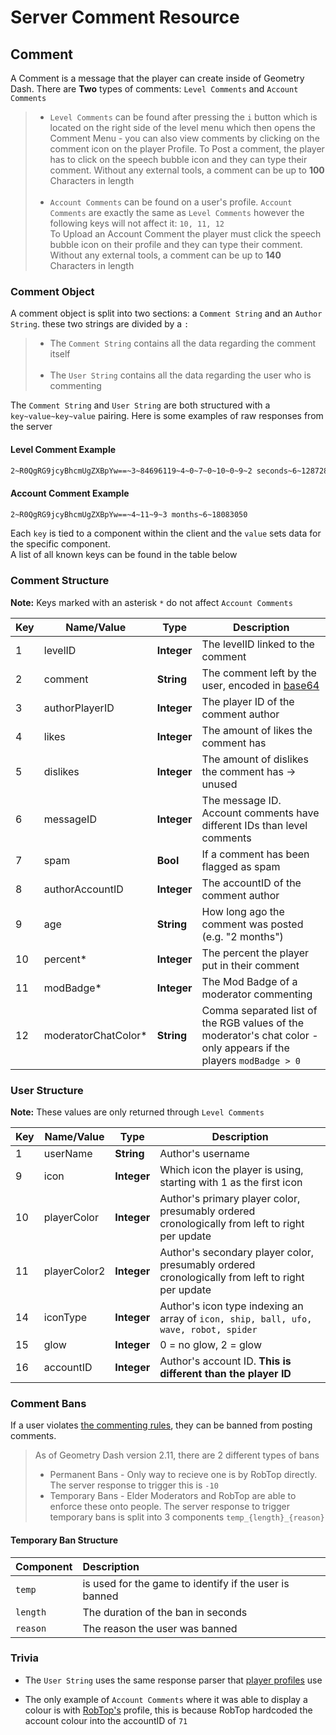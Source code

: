 # Server Comment Resource

## Comment

A Comment is a message that the player can create inside of Geometry Dash. There are **Two** types of comments: `Level Comments` and `Account Comments`

> - `Level Comments` can be found after pressing the `i` button which is located on the right side of the level menu which then opens the Comment Menu - you can also view comments by clicking on the comment icon on the player Profile. To Post a comment, the player has to click on the speech bubble icon and they can type their comment. Without any external tools, a comment can be up to **100** Characters in length<br/><br/>
> - `Account Comments` can be found on a user's profile. `Account Comments` are exactly the same as `Level Comments` however the following keys will not affect it: `10, 11, 12`<br/>To Upload an Account Comment the player must click the speech bubble icon on their profile and they can type their comment. Without any external tools, a comment can be up to **140** Characters in length

### Comment Object

A comment object is split into two sections: a `Comment String` and an `Author String`. these two strings are divided by a `:`

> - The `Comment String` contains all the data regarding the comment itself<br/><br/>
> - The `User String` contains all the data regarding the user who is commenting

The `Comment String` and `User String` are both structured with a `key~value~key~value` pairing. Here is some examples of raw responses from the server

<!-- tabs:start -->

#### **Level Comment Example**

```md
2~R0QgRG9jcyBhcmUgZXBpYw==~3~84696119~4~0~7~0~10~0~9~2 seconds~6~12872819:1~TheWylieMaster~9~1~10~4~11~16~14~3~15~2~16~9276649       
```

#### **Account Comment Example**

```md
2~R0QgRG9jcyBhcmUgZXBpYw==~4~11~9~3 months~6~18083050
```

<!-- tabs:end -->

Each `key` is tied to a component within the client and the `value` sets data for the specific component.  
A list of all known keys can be found in the table below

### Comment Structure

**Note:** Keys marked with an asterisk `*` do not affect `Account Comments`

| Key | Name/Value                | Type                                         | Description
|-----|---------------------------|----------------------------------------------|--------------------------------------------------------------------------
| 1   | levelID                   | **Integer**                                  | The levelID linked to the comment
| 2   | comment       | **String**          | The comment left by the user, encoded in [base64](/topics/encryption/base64.md)
| 3   | authorPlayerID       | **Integer**          | The player ID of the comment author |
| 4   | likes       | **Integer**          | The amount of likes the comment has
| 5   | dislikes                  | **Integer**                                  | The amount of dislikes the comment has -> unused
| 6   | messageID      | **Integer**          | The message ID. Account comments have different IDs than level comments
| 7   | spam                      | **Bool**                                     | If a comment has been flagged as spam
| 8   | authorAccountID | **Integer** | The accountID of the comment author |
| 9   | age        | **String**          | How long ago the comment was posted (e.g. "2 months")
| 10  | percent*      | **Integer**          | The percent the player put in their comment
| 11  | modBadge*                 | **Integer**                                  | The Mod Badge of a moderator commenting
| 12  | moderatorChatColor*       | **String**          | Comma separated list of the RGB values of the moderator's chat color - only appears if the players `modBadge > 0`

### User Structure
  
**Note:** These values are only returned through `Level Comments`

| Key | Name/Value                | Type                                         | Description
|-----|---------------------------|----------------------------------------------|--------------------------------------------------------------------------
| 1   | userName      | **String**          | Author's username
| 9   | icon       | **Integer**          | Which icon the player is using, starting with 1 as the first icon
| 10  | playerColor      | **Integer**          | Author's primary player color, presumably ordered cronologically from left to right per update
| 11  | playerColor2     | **Integer**          | Author's secondary player color, presumably ordered cronologically from left to right per update
| 14  | iconType      | **Integer**          | Author's icon type indexing an array of `icon, ship, ball, ufo, wave, robot, spider`
| 15  | glow       | **Integer**          | 0 = no glow, 2 = glow
| 16  | accountID      | **Integer**          | Author's account ID. **This is different than the player ID**

### Comment Bans

If a user violates [the commenting rules](https://imgur.com/a/US0Biaj), they can be banned from posting comments.
> As of Geometry Dash version 2.11, there are 2 different types of bans<br/>  
>
> - Permanent Bans - Only way to recieve one is by RobTop directly. The server response to trigger this is `-10`  
> - Temporary Bans - Elder Moderators and RobTop are able to enforce these onto people. The server response to trigger temporary bans is split into 3 components `temp_{length}_{reason}`

#### Temporary Ban Structure

| Component | Description |
|:----------|:------------|
| `temp` | is used for the game to identify if the user is banned |
| `length` | The duration of the ban in seconds |
| `reason` | The reason the user was banned |

### Trivia

- The `User String` uses the same response parser that [player profiles](/resources/server/user) use

- The only example of `Account Comments` where it was able to display a colour is with [RobTop's](https://gdbrowser.com/u/71) profile, this is because RobTop hardcoded the account colour into the accountID of `71`
